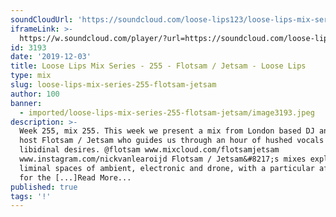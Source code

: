 ```yaml
---
soundCloudUrl: 'https://soundcloud.com/loose-lips123/loose-lips-mix-series-255-flotsam-jetsam'
iframeLink: >-
  https://w.soundcloud.com/player/?url=https://soundcloud.com/loose-lips123/loose-lips-mix-series-255-flotsam-jetsam&color=00aabb&auto_play=false&hide_related=false&show_comments=true&show_user=true&show_reposts=false
id: 3193
date: '2019-12-03'
title: Loose Lips Mix Series - 255 - Flotsam / Jetsam - Loose Lips
type: mix
slug: loose-lips-mix-series-255-flotsam-jetsam
author: 100
banner:
  - imported/loose-lips-mix-series-255-flotsam-jetsam/image3193.jpeg
description: >-
  Week 255, mix 255. This week we present a mix from London based DJ and radio
  host Flotsam / Jetsam who guides us through an hour of hushed vocals and hazy
  libidinal desires. @flotsam www.mixcloud.com/flotsamjetsam
  www.instagram.com/nickvanlearoijd Flotsam / Jetsam&#8217;s mixes explore the
  liminal spaces of ambient, electronic and drone, with a particular affliction
  for the [...]Read More...
published: true
tags: '!'
---
```


